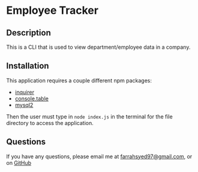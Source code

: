 # Employee Tracker

## Description
This is a CLI that is used to view department/employee data in a company.

## Installation
This application requires a couple different npm packages:
- [inquirer](https://www.npmjs.com/package/inquirer)
- [console.table](https://www.npmjs.com/package/console.table)
- [mysql2](https://www.npmjs.com/package/mysql2)

Then the user must type in ```node index.js``` in the terminal for the file directory to access the application.

## Questions
If you have any questions, please email me at farrahsyed97@gmail.com, or on [GitHub](https://github.com/fairiberry)

